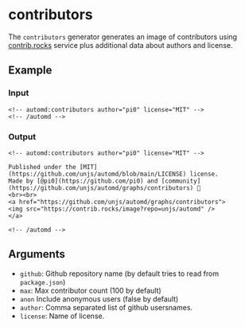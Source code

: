 # contributors

The `contributors` generator generates an image of contributors using [contrib.rocks](https://contrib.rocks/) service plus additional data about authors and license.

## Example

<!-- automd:example generator=contributors author=pi0 license=MIT -->

### Input

    <!-- automd:contributors author="pi0" license="MIT" -->
    <!-- /automd -->

### Output

    <!-- automd:contributors author="pi0" license="MIT" -->
    
    Published under the [MIT](https://github.com/unjs/automd/blob/main/LICENSE) license.
    Made by [@pi0](https://github.com/pi0) and [community](https://github.com/unjs/automd/graphs/contributors) 💛
    <br><br>
    <a href="https://github.com/unjs/automd/graphs/contributors">
    <img src="https://contrib.rocks/image?repo=unjs/automd" />
    </a>
    
    <!-- /automd -->

<!-- /automd -->

## Arguments

- `github`: Github repository name (by default tries to read from `package.json`)
- `max`: Max contributor count (100 by default)
- `anon` Include anonymous users (false by default)
- `author`: Comma separated list of github usersnames.
- `license`: Name of license.
